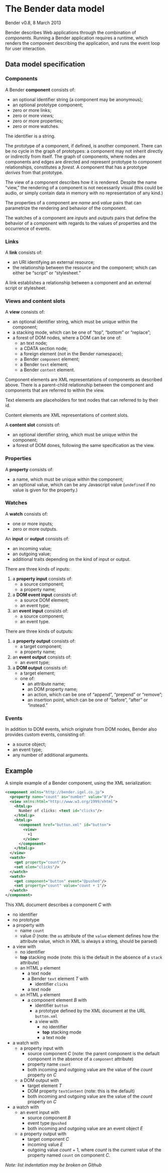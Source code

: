 # The Bender data model

Bender v0.8, 8 March 2013

Bender describes Web applications through the combination of _components_.
Running a Bender application requires a runtime, which renders the component
describing the application, and runs the event loop for user interaction.

## Data model specification

### Components

A Bender **component** consists of:

* an optional identifier string (a component may be anonymous);
* an optional prototype component;
* zero or more links;
* zero or more views;
* zero or more properties;
* zero or more watches.

The identifier is a string.

The prototype of a component, if defined, is another component.
There can be no cycle in the graph of prototypes: a component may not inherit
directly or indirectly from itself.
The graph of components, where nodes are components and edges are directed and
represent prototype to component relationships, constitutes a *forest*.
A component that has a prototype *derives* from that prototype.

The view of a component describes how it is rendered.
Despite the name “view,” the rendering of a component is not necessarily visual
(this could be audio, or simply contain data in memory with no representation of
any kind.)

The properties of a component are *name* and *value* pairs that can parametrize
the rendering and behavior of the component.

The watches of a component are *inputs* and *outputs* pairs that define the
behavior of a component with regards to the values of properties and the
occurrence of events.

### Links

A **link** consists of:

* an URI identifying an external resource;
* the relationship between the resource and the component; which can either be
  “script” or “stylesheet.”

A link establishes a relationship between a component and an external script
or stylesheet.

### Views and content slots

A **view** consists of:

* an optional identifier string, which must be unique within the component;
* a stacking mode, which can be one of “top”, “bottom” or “replace”;
* a forest of DOM nodes, where a DOM can be one of:
  * an text node;
  * a CDATA section node;
  * a foreign element (not in the Bender namespace);
  * a Bender `component` element;
  * a Bender `text` element;
  * a Bender `content` element.

Component elements are XML representations of components as described above.
There is a parent-child relationship between the component and components that
are referred to within the view.

Text elements are placeholders for text nodes that can referred to by their id.

Content elements are XML representations of content slots.

A **content slot** consists of:

* an optional identifier string, which must be unique within the component;
* a forest of DOM dones, following the same specification as the view.

### Properties

A **property** consists of:

* a name, which must be unique within the component;
* an optional value, which can be any Javascript value (`undefined` if no value
  is given for the property.)

### Watches

A **watch** consists of:

* one or more inputs;
* zero or more outputs.

An **input** or **output** consists of:

* an incoming value;
* an outgoing value;
* additional traits depending on the kind of input or output.

There are three kinds of inputs:

1. a **property input** consists of:
   * a source component;
   * a property name;
2. a **DOM event input** consists of:
   * a source DOM element;
   * an event type;
3. an **event input** consists of:
   * a source component;
   * an event type.

There are three kinds of outputs:

1. a **property output** consists of:
   * a target component;
   * a property name;
2. an **event output** consists of:
   * an event type;
3. a **DOM output** consists of:
   * a target element;
   * one of:
     * an attribute name;
     * an DOM property name;
     * an action, which can be one of “append”, “prepend” or “remove”;
     * an insertion point, which can be one of “before”, “after” or “instead.”

### Events

In addition to DOM events, which originate from DOM nodes, Bender also provides
custom events, consisting of:

* a source object;
* an event type;
* any number of additional arguments.

## Example

A simple example of a Bender component, using the XML serialization:

```xml
<component xmlns="http://bender.igel.co.jp">
  <property name="count" as="number" value="0"/>
  <view xmlns:html="http://www.w3.org/1999/xhtml">
    <html:p>
      Number of clicks: <text id="clicks"/>
    </html:p>
    <html:p>
      <component href="button.xml" id="button">
        <view>
          +1
        </view>
      </component>
    </html:p>
  </view>
  <watch>
    <get property="count"/>
    <set elem="clicks"/>
  </watch>
  <watch>
    <get component="button" event="@pushed"/>
    <set property="count" value="count + 1"/>
  </watch>
</component>
```

This XML document describes a component *C* with

* no identifier
* no prototype
* a property with
  * name `count`
  * value *0* (note: the `as` attribute of the `value` element defines how the
    attribute value, which in XML is always a string, should be parsed)
* a view with
  * no identifier
  * **top** stacking mode (note: this is the default in the absence of a
    `stack` attribute)
  * an HTML `p` element
    * a text node
    * a Bender `text` element *T* with
      * identifier `clicks`
    * a text node
  * an HTML `p` element
    * a component element *B* with
      * identifier `button`
      * a prototype defined by the XML document at the URL `button.xml`
      * a view with
        * no identifier
        * **top** stacking mode
        * a text node
* a watch with
  * a property input with
    * source component *C* (note: the parent component is the default
      component in the absence of a `component` attribute)
    * property name `count`
    * both incoming and outgoing value are the value of the *count* property on
      *C*
  * a DOM output with
    * target element *T*
    * DOM property `textContent` (note: this is the default)
    * both incoming and outgoing value are the value of the *count* property
      on *C*
* a watch with
  * an event input with
    * source component *B*
    * event type `@pushed`
    * both incoming and outgoing value are an event object *E*
  * a property output with
    * target component *C*
    * incoming value *E*
    * outgoing value *count* + 1, where *count* is the current value of the
      property named `count` on component *C*.

_Note: list indentation may be broken on Github_
